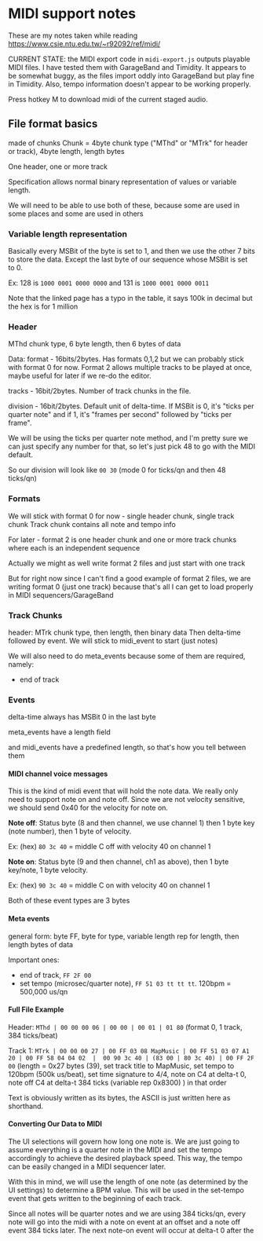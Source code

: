 # MIDI support notes

These are my notes taken while reading https://www.csie.ntu.edu.tw/~r92092/ref/midi/

CURRENT STATE: the MIDI export code in `midi-export.js` outputs playable MIDI files. I have tested them with GarageBand
and Timidity. It appears to be somewhat buggy, as the files import oddly into GarageBand but play fine in Timidity. Also,
tempo information doesn't appear to be working properly.

Press hotkey M to download midi of the current staged audio.


## File format basics
made of chunks
Chunk = 4byte chunk type ("MThd" or "MTrk" for header or track), 4byte length, length bytes

One header, one or more track

Specification allows normal binary representation of values or variable length.

We will need to be able to use both of these, because some are used in some places and some are used in others

### Variable length representation
Basically every MSBit of the byte is set to 1, and then we use the other 7 bits to store the data.
Except the last byte of our sequence whose MSBit is set to 0. 

Ex: 128 is `1000 0001 0000 0000` and 131 is `1000 0001 0000 0011`

Note that the linked page has a typo in the table, it says 100k in decimal but the hex is for 1 million

### Header
MThd chunk type, 6 byte length, then 6 bytes of data

Data:
format - 16bits/2bytes. Has formats 0,1,2 but we can probably stick with format 0 for now.
Format 2 allows multiple tracks to be played at once, maybe useful for later if we re-do the editor.

tracks - 16bit/2bytes. Number of track chunks in the file.

division - 16bit/2bytes. Default unit of delta-time. If MSBit is 0, it's "ticks per quarter note"
and if 1, it's "frames per second" followed by "ticks per frame".

We will be using the ticks per quarter note method, and I'm pretty sure we can just specify
any number for that, so let's just pick 48 to go with the MIDI default.

So our division will look like `00 30` (mode 0 for ticks/qn and then 48 ticks/qn)

### Formats

We will stick with format 0 for now - single header chunk, single track chunk
Track chunk contains all note and tempo info

For later - format 2 is one header chunk and one or more track chunks where each is an independent sequence

Actually we might as well write format 2 files and just start with one track

But for right now since I can't find a good example of format 2 files, we are writing format 0 (just one track)
because that's all I can get to load properly in MIDI sequencers/GarageBand

### Track Chunks

header: MTrk chunk type, then length, then binary data
Then delta-time followed by event. We will stick to midi_event to start (just notes)

We will also need to do meta_events because some of them are required, namely:

- end of track

### Events
delta-time always has MSBit 0 in the last byte

meta_events have a length field

and midi_events have a predefined length, so that's how you tell between them

#### MIDI channel voice messages

This is the kind of midi event that will hold the note data. We really only need to support
note on and note off. Since we are not velocity sensitive, we should send 0x40 for the velocity for note on.


**Note off**: Status byte (8 and then channel, we use channel 1) then 1 byte key (note number), then 1 byte of velocity.

Ex: (hex) `80 3c 40` = middle C off with velocity 40 on channel 1

**Note on**: Status byte (9 and then channel, ch1 as above), then 1 byte key/note, 1 byte velocity.

Ex: (hex) `90 3c 40` = middle C on with velocity 40 on channel 1

Both of these event types are 3 bytes

#### Meta events

general form: byte FF, byte for type, variable length rep for length, then length bytes of data

Important ones: 
- end of track, `FF 2F 00`
- set tempo (microsec/quarter note), `FF 51 03 tt tt tt`. 120bpm = 500,000 us/qn


#### Full File Example

Header: `MThd | 00 00 00 06 | 00 00 | 00 01 | 01 80` (format 0, 1 track, 384 ticks/beat)

Track 1: `MTrk | 00 00 00 27 | 00 FF 03 08 MapMusic | 00 FF 51 03 07 A1 20 | 00 FF 58 04 04 02  |  00 90 3c 40 | (83 00 | 80 3c 40) | 00 FF 2F 00`
(length = 0x27 bytes (39), set track title to MapMusic, set tempo to 120bpm (500k us/beat), set time signature to 4/4, note on C4 at delta-t 0, note off C4 at delta-t 384 ticks (variable rep 0x8300) )
in that order

Text is obviously written as its bytes, the ASCII is just written here as shorthand.
#### Converting Our Data to MIDI

The UI selections will govern how long one note is. We are just going to assume everything is a quarter note in the MIDI
and set the tempo accordingly to achieve the desired playback speed. This way,
the tempo can be easily changed in a MIDI sequencer later. 

With this in mind, we will use the length of one note (as determined by the UI settings)
to determine a BPM value. This will be used in the set-tempo event that gets written
to the beginning of each track. 

Since all notes will be quarter notes and we are using 384 ticks/qn, every note will 
go into the midi with a note on event at an offset and a note off event 384 ticks later. The 
next note-on event will occur at delta-t 0 after the 